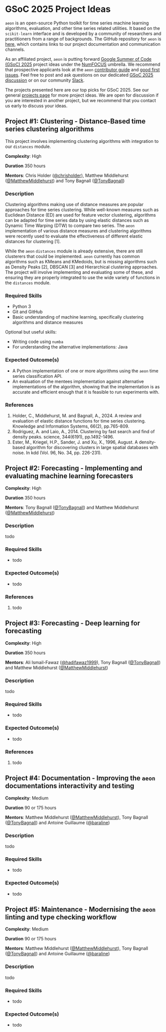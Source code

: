 # GSoC 2025 Project Ideas

`aeon` is an open-source Python toolkit for time series machine learning algorithms, 
evaluation, and other time series related utilities. It based on the `scikit-learn` 
interface and is developed by a community of researchers and practitioners from a range 
of backgrounds. The GitHub repository for `aeon` is [here](https://github.com/aeon-toolkit/aeon/), 
which contains links to our project documentation and communication channels.

As an affiliated project, `aeon` is putting forward [Google Summer of Code (GSoC) 2025](https://summerofcode.withgoogle.com/)
project ideas under the [NumFOCUS](https://numfocus.org/) umbrella. We recommend that
prospective applicants look at the `aeon` [contributor guide](https://www.aeon-toolkit.org/en/latest/contributing.html#)
and [good first issues](https://github.com/aeon-toolkit/aeon/issues?q=is%3Aissue+is%3Aopen+label%3A%22good+first+issue%22). 
Feel free to post and ask questions on our dedicated [GSoC 2025 discussion](https://github.com/aeon-toolkit/aeon/discussions/2530)
or on our community [Slack](https://join.slack.com/t/aeon-toolkit/shared_invite/zt-22vwvut29-HDpCu~7VBUozyfL_8j3dLA).

The projects presented here are our top picks for GSoC 2025. See our general [projects
page](https://www.aeon-toolkit.org/en/stable/mentoring.html) for more project ideas.
We are open for discussion if you are interested in another project, but we recommend
that you contact us early to discuss your ideas.

## Project #1: Clustering - Distance-Based time series clustering algorithms

This project involves implementing clustering algorithms with integration to our
`distances` module.

__Complexity__: High

__Duration__ 350 hours

__Mentors__: Chris Holder ([@chrisholder](https://github.com/chrisholder)), 
Matthew Middlehurst ([@MatthewMiddlehurst](https://github.com/MatthewMiddlehurst)) 
and Tony Bagnall ([@TonyBagnall](https://github.com/TonyBagnall))

### Description

Clustering algorithms making use of distance measures are popular approaches for time 
series clustering. While well-known measures such as Euclidean Distance (ED) are used 
for feature vector clustering, algorithms can be adapted for time series data by using 
elastic distances such as Dynamic Time Warping (DTW) to compare two series. The `aeon` 
implementation of various distance measures and clustering algorithms were recently 
used to evaluate the effectiveness of different elastic distances for clustering [1]. 

While the `aeon` `distances` module is already extensive, there are still clusterers 
that could be implemented. `aeon` currently has common algorithms such as KMeans and
KMedoids, but is missing algorithms such as Density Peaks [2], DBSCAN [3] and 
Hierarchical clustering approaches. The project will involve implementing and evaluating 
some of these, and ensuring they are properly integrated to use the wide variety of 
functions in the `distances` module.

### Required Skills

- Python 3
- Git and GitHub
- Basic understanding of machine learning, specifically clustering algorithms and 
distance measures

Optional but useful skills:
- Writing code using `numba`
- For understanding the alternative implementations: Java

### Expected Outcome(s)

- A Python implementation of one or more algorithms using the `aeon` time series 
classification API.
- An evaluation of the mentees implementation against alternative
implementations of the algorithm, showing that the implementation is as accurate 
and efficient enough that it is feasible to run experiments with.

### References

1. Holder, C., Middlehurst, M. and Bagnall, A., 2024. A review and evaluation of 
elastic distance functions for time series clustering. Knowledge and Information 
Systems, 66(2), pp.765-809.
2. Rodriguez, A. and Laio, A., 2014. Clustering by fast search and find of density 
peaks. science, 344(6191), pp.1492-1496.
3. Ester, M., Kriegel, H.P., Sander, J. and Xu, X., 1996, August. A density-based 
algorithm for discovering clusters in large spatial databases with noise. In kdd 
(Vol. 96, No. 34, pp. 226-231).

## Project #2: Forecasting - Implementing and evaluating machine learning forecasters

__Complexity__: High

__Duration__ 350 hours

__Mentors__: Tony Bagnall ([@TonyBagnall](https://github.com/TonyBagnall))
and Matthew Middlehurst ([@MatthewMiddlehurst](https://github.com/MatthewMiddlehurst)) 

### Description

todo

### Required Skills

- todo

### Expected Outcome(s)

- todo

### References

1. todo

## Project #3: Forecasting - Deep learning for forecasting

__Complexity__: High

__Duration__ 350 hours

__Mentors__: Ali Ismail-Fawaz ([@hadifawaz1999](https://github.com/hadifawaz1999)),
Tony Bagnall ([@TonyBagnall](https://github.com/TonyBagnall))
and Matthew Middlehurst ([@MatthewMiddlehurst](https://github.com/MatthewMiddlehurst)) 

### Description

todo

### Required Skills

- todo

### Expected Outcome(s)

- todo

### References

1. todo

## Project #4: Documentation - Improving the `aeon` documentations interactivity and testing

__Complexity__: Medium

__Duration__ 90 or 175 hours

__Mentors__: Matthew Middlehurst ([@MatthewMiddlehurst](https://github.com/MatthewMiddlehurst)),
Tony Bagnall ([@TonyBagnall](https://github.com/TonyBagnall))
and Antoine Guillaume ([@baraline](https://github.com/baraline))

### Description

todo

### Required Skills

- todo

### Expected Outcome(s)

- todo

## Project #5: Maintenance - Modernising the `aeon` linting and type checking workflow

__Complexity__: Medium

__Duration__ 90 or 175 hours

__Mentors__: Matthew Middlehurst ([@MatthewMiddlehurst](https://github.com/MatthewMiddlehurst)),
Tony Bagnall ([@TonyBagnall](https://github.com/TonyBagnall))
and Antoine Guillaume ([@baraline](https://github.com/baraline))

### Description

todo

### Required Skills

- todo

### Expected Outcome(s)

- todo